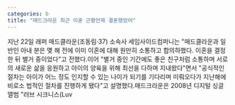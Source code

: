 ```yaml
---
categories: b
title: "매드크라운 최근 이혼 근황언제 결혼했었어"
---
```

지난 22일 래퍼 매드클라운(조동림·37) 소속사 세임사이드컴퍼니는 "매드클라운과 일반인 아내 분은 몇 해 전에 이미 이혼에 대해 원만히 소통하고 합의하했다. 이혼을 결정한 뒤 별거 중이었다"고 전했다.이어 "별거 중인 기간에도 좋은 친구처럼 소통하며 서로의 새로운 삶을 응원하고 아이의 양육을 위해 최선을 다하며 지내왔다"면서 "공식적인 절차는 아이가 어느 정도 인지할 수 있는 나이가 되기를 기다리며 미뤄오다가 지난해에 비로소 법적인 절차를 진행하게 됐다"고 설명했다.매드크라운은 2008년 디지털 싱글 앨범 "러브 시크니스(Luv